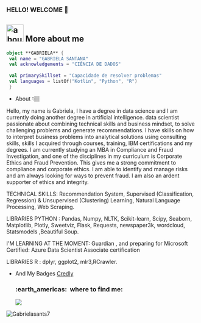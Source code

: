 ### HELLO! WELCOME 🦄
## <img width="45" alt="about" src="https://raw.github.com/elizarov/elizarov/master/about.png"> More about me

```kotlin
object **GABRIELA** {
 val name = "GABRIELA SANTANA"
 val acknowledgements = "CIÊNCIA DE DADOS"
 
 val primarySkillset = "Capacidade de resolver problemas"
 val languages = listOf("Kotlin", "Python", "R")
 }
```
- About 👇🏽

Hello, my name is Gabriela, I have a degree in data science and I am currently doing another degree in artificial intelligence.
 data scientist passionate about combining technical skills and business mindset, to solve challenging problems and generate recommendations.
 I have skills on how to interpret business problems into analytical solutions using consulting skills, skills I acquired through courses, training, IBM certifications and my degrees.
I am currently studying an MBA in Compliance and Fraud Investigation, and one of the disciplines in my curriculum is Corporate Ethics and Fraud Prevention. This gives me a strong commitment to compliance and corporate ethics. I am able to identify and manage risks and am always looking for ways to prevent fraud. 
I am also an ardent supporter of ethics and integrity.

TECHNICAL SKILLS: Recommendation System, Supervised (Classification, Regression) & Unsupervised (Clustering) Learning, Natural Language Processing, Web Scraping.

LIBRARIES PYTHON : Pandas, Numpy, NLTK, Scikit-learn, Scipy, Seaborn, Matplotlib, Plotly, Sweetviz, Flask, Requests, newspaper3k, wordcloud, Statsmodels ,Beautiful Soup.

I'M LEARNING AT THE MOMENT:  Guardian , and preparing for Microsoft Certified: Azure Data Scientist Associate certification


LIBRARIES R : dplyr, ggplot2, mlr3,RCrawler.



- And My Badges [Credly](https://www.credly.com/earner/earned)




  <h3> :earth_americas: &nbsp;where to find me: </h3> 


  <a href="#" alt="Gmail">
  <img src="https://img.shields.io/badge/-Gmail-FF0000?style=flat-square&labelColor=FF0000&logo=gmail&logoColor=white&link=gabriellareboucas6@gmail.com" /></a>





<p align="left"> <img src="https://komarev.com/ghpvc/?username=Gabrielasants7&label=Profile%20views&color=0e75b6&style=flat" alt="Gabrielasants7" /> </p>
